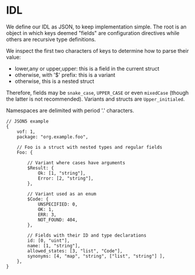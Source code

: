 # IDL

We define our IDL as JSON, to keep implementation simple.  The root is an object in which keys deemed "fields" are configuration directives while others are recursive type definitions.

We inspect the first two characters of keys to determine how to parse their value:

- lower,any or upper,upper: this is a field in the current struct
- otherwise, with '$' prefix: this is a variant
- otherwise, this is a nested struct

Therefore, fields may be `snake_case`, `UPPER_CASE` or even `mixedCase` (though the latter is not recommended).  Variants and structs are `Upper_initialed`.

Namespaces are delimited with period '.' characters.

```json5
// JSON5 example
{
	vof: 1,
	package: "org.example.foo",

	// Foo is a struct with nested types and regular fields
	Foo: {

		// Variant where cases have arguments
		$Result: {
			Ok: [1, "string"],
			Error: [2, "string"],
		},

		// Variant used as an enum
		$Code: {
			UNSPECIFIED: 0,
			OK: 1,
			ERR: 3,
			NOT_FOUND: 404,
		},

		// Fields with their ID and type declarations
		id: [0, "uint"],
		name: [1, "string"],
		allowed_states: [3, "list", "Code"],
		synonyms: [4, "map", "string", ["list", "string"] ],
	},
}
```
